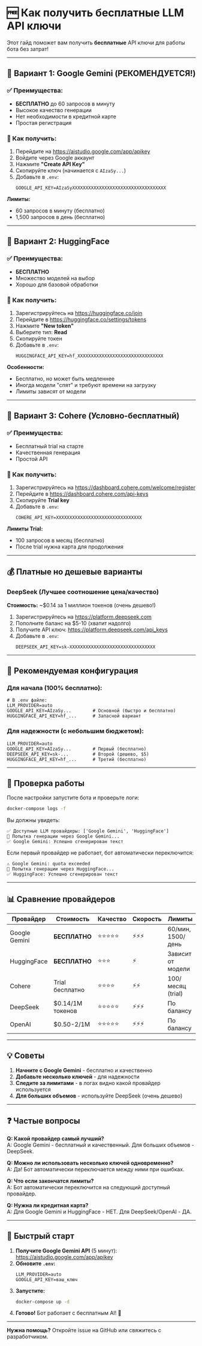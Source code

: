 # 🆓 Как получить бесплатные LLM API ключи

Этот гайд поможет вам получить **бесплатные** API ключи для работы бота без затрат!

---

## 🥇 Вариант 1: Google Gemini (РЕКОМЕНДУЕТСЯ!) 

### ✅ Преимущества:
- **БЕСПЛАТНО** до 60 запросов в минуту
- Высокое качество генерации
- Нет необходимости в кредитной карте
- Простая регистрация

### 📝 Как получить:

1. Перейдите на https://aistudio.google.com/app/apikey
2. Войдите через Google аккаунт
3. Нажмите **"Create API Key"**
4. Скопируйте ключ (начинается с `AIzaSy...`)
5. Добавьте в `.env`:
   ```env
   GOOGLE_API_KEY=AIzaSyXXXXXXXXXXXXXXXXXXXXXXXXXXXXXXXXXXX
   ```

**Лимиты:**
- 60 запросов в минуту (бесплатно)
- 1,500 запросов в день (бесплатно)

---

## 🥈 Вариант 2: HuggingFace

### ✅ Преимущества:
- **БЕСПЛАТНО**
- Множество моделей на выбор
- Хорошо для базовой обработки

### 📝 Как получить:

1. Зарегистрируйтесь на https://huggingface.co/join
2. Перейдите в https://huggingface.co/settings/tokens
3. Нажмите **"New token"**
4. Выберите тип: **Read**
5. Скопируйте токен
6. Добавьте в `.env`:
   ```env
   HUGGINGFACE_API_KEY=hf_XXXXXXXXXXXXXXXXXXXXXXXXXXXXXXXX
   ```

**Особенности:**
- Бесплатно, но может быть медленнее
- Иногда модели "спят" и требуют времени на загрузку
- Лимиты зависят от модели

---

## 🥉 Вариант 3: Cohere (Условно-бесплатный)

### ✅ Преимущества:
- Бесплатный trial на старте
- Качественная генерация
- Простой API

### 📝 Как получить:

1. Зарегистрируйтесь на https://dashboard.cohere.com/welcome/register
2. Перейдите в https://dashboard.cohere.com/api-keys
3. Скопируйте **Trial key**
4. Добавьте в `.env`:
   ```env
   COHERE_API_KEY=XXXXXXXXXXXXXXXXXXXXXXXXXXXXXXXX
   ```

**Лимиты Trial:**
- 100 запросов в месяц (бесплатно)
- После trial нужна карта для продолжения

---

## 💰 Платные но дешевые варианты

### DeepSeek (Лучшее соотношение цена/качество)

**Стоимость:** ~$0.14 за 1 миллион токенов (очень дешево!)

1. Зарегистрируйтесь на https://platform.deepseek.com
2. Пополните баланс на $5-10 (хватит надолго)
3. Получите API ключ: https://platform.deepseek.com/api_keys
4. Добавьте в `.env`:
   ```env
   DEEPSEEK_API_KEY=sk-XXXXXXXXXXXXXXXXXXXXXXXXXXXXXXXX
   ```

---

## 🚀 Рекомендуемая конфигурация

### Для начала (100% бесплатно):

```env
# В .env файле:
LLM_PROVIDER=auto
GOOGLE_API_KEY=AIzaSy...        # Основной (быстро и бесплатно)
HUGGINGFACE_API_KEY=hf_...      # Запасной вариант
```

### Для надежности (с небольшим бюджетом):

```env
LLM_PROVIDER=auto
GOOGLE_API_KEY=AIzaSy...        # Первый (бесплатно)
DEEPSEEK_API_KEY=sk-...         # Второй (дешево, $5)
HUGGINGFACE_API_KEY=hf_...      # Третий (бесплатно)
```

---

## 🔧 Проверка работы

После настройки запустите бота и проверьте логи:

```bash
docker-compose logs -f
```

Вы должны увидеть:

```
✅ Доступные LLM провайдеры: ['Google Gemini', 'HuggingFace']
🤖 Попытка генерации через Google Gemini...
✅ Google Gemini: Успешно сгенерирован текст
```

Если первый провайдер не работает, бот автоматически переключится:

```
⚠️ Google Gemini: quota exceeded
🤖 Попытка генерации через HuggingFace...
✅ HuggingFace: Успешно сгенерирован текст
```

---

## 📊 Сравнение провайдеров

| Провайдер      | Стоимость         | Качество | Скорость | Лимиты              |
|----------------|-------------------|----------|----------|---------------------|
| Google Gemini  | **БЕСПЛАТНО**     | ⭐⭐⭐⭐⭐ | ⚡⚡⚡     | 60/мин, 1500/день   |
| HuggingFace    | **БЕСПЛАТНО**     | ⭐⭐⭐    | ⚡       | Зависит от модели   |
| Cohere         | Trial бесплатно   | ⭐⭐⭐⭐  | ⚡⚡      | 100/месяц (trial)   |
| DeepSeek       | $0.14/1M токенов  | ⭐⭐⭐⭐⭐ | ⚡⚡⚡     | По балансу          |
| OpenAI         | $0.50-2/1M        | ⭐⭐⭐⭐⭐ | ⚡⚡⚡     | По балансу          |

---

## 💡 Советы

1. **Начните с Google Gemini** - бесплатно и качественно
2. **Добавьте несколько ключей** - для надежности
3. **Следите за лимитами** - в логах видно какой провайдер используется
4. **Для больших объемов** - используйте DeepSeek (очень дешево)

---

## ❓ Частые вопросы

**Q: Какой провайдер самый лучший?**  
A: Google Gemini - бесплатный и качественный. Для больших объемов - DeepSeek.

**Q: Можно ли использовать несколько ключей одновременно?**  
A: Да! Бот автоматически переключается между ними при ошибках.

**Q: Что если закончатся лимиты?**  
A: Бот автоматически переключится на следующий доступный провайдер.

**Q: Нужна ли кредитная карта?**  
A: Для Google Gemini и HuggingFace - НЕТ. Для DeepSeek/OpenAI - ДА.

---

## 🎯 Быстрый старт

1. **Получите Google Gemini API** (5 минут): https://aistudio.google.com/app/apikey
2. **Обновите `.env`:**
   ```env
   LLM_PROVIDER=auto
   GOOGLE_API_KEY=ваш_ключ
   ```
3. **Запустите:**
   ```bash
   docker-compose up -d
   ```
4. **Готово!** Бот работает с бесплатным AI! 🎉

---

**Нужна помощь?** Откройте issue на GitHub или свяжитесь с разработчиком.

